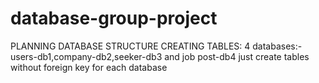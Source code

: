 # database-group-project
PLANNING DATABASE STRUCTURE
CREATING TABLES:
4 databases:-
users-db1,company-db2,seeker-db3 and job post-db4
just create tables without foreign key for each database

